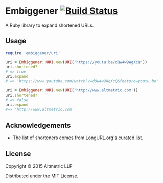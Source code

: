 # Embiggener [![Build Status](https://travis-ci.org/altmetric/embiggener.svg?branch=master)](https://travis-ci.org/altmetric/embiggener)

A Ruby library to expand shortened URLs.

## Usage
```ruby
require 'embiggener/uri'

uri = Embiggener::URI.new(URI('https://youtu.be/dQw4w9WgXcQ'))
uri.shortened?
# => true
uri.expand
# => 'https://www.youtube.com/watch?v=dQw4w9WgXcQ&feature=youtu.be'

uri = Embiggener::URI.new(URI('http://www.altmetric.com'))
uri.shortened?
# => false
uri.expand
#=> 'http://www.altmetric.com'
```

## Acknowledgements

* The list of shorteners comes from [LongURL.org's curated
  list](http://longurl.org/services).

## License

Copyright © 2015 Altmetric LLP

Distributed under the MIT License.

